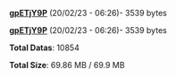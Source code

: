 [**gpETjY9P**](/data/gpETjY9P.txt) (20/02/23 - 06:26)- 3539 bytes

[**gpETjY9P**](/data/gpETjY9P.txt) (20/02/23 - 06:26)- 3539 bytes

**Total Datas**: 10854

**Total Size**: 69.86 MB / 69.9 MB